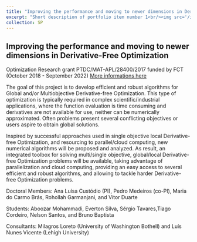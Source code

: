 ```yaml
---
title: "Improving the performance and moving to newer dimensions in Derivative-Free Optimization"
excerpt: "Short description of portfolio item number 1<br/><img src='/images/500x300.png'>"
collection: SP
---
```

## Improving the performance and moving to newer dimensions in Derivative-Free Optimization
Optimization Research grant PTDC/MAT-APL/28400/2017 funded by FCT (October 2018 - September 2022)
[More informations here](https://docentes.fct.unl.pt/algb/pages/boostdfo)

The goal of this project is to develop efficient and robust algorithms for Global and/or Multiobjective Derivative-free Optimization. This type of optimization is typically required in complex scientific/industrial applications, where the function evaluation is time consuming and derivatives are not available for use, neither can be numerically approximated. Often problems present several conflicting objectives or users aspire to obtain global solutions. 

Inspired by successful approaches used in single objective local Derivative-free Optimization, and resourcing to parallel/cloud computing, new numerical algorithms will be proposed and analyzed. As result, an integrated toolbox for solving multi/single objective, global/local Derivative-free Optimization problems will be available, taking advantage of parallelization and cloud computing, providing an easy access to several efficient and robust algorithms, and allowing to tackle harder Derivative-free Optimization problems.


Doctoral Members: Ana Luísa Custódio (PI), Pedro Medeiros (co-PI), Maria do Carmo Brás, Rohollah Garmanjani, and Vítor Duarte

Students: Aboozar Mohammadi, Everton Silva, Sérgio Tavares,Tiago Cordeiro, Nelson Santos, and Bruno Baptista

Consultants: Milagros Loreto (University of Washington Bothell) and Luís Nunes Vicente (Lehigh University)